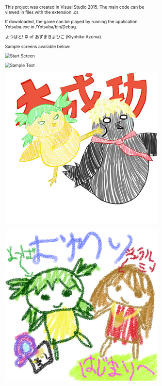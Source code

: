 This project was created in Visual Studio 2015. The main code can be viewed in files with the extension .cs

If downloaded, the game can be played by running the application Yotsuba.exe in /Yotsuba/bin/Debug.

よつばと! © of あずまきよひこ (Kiyohiko Azuma).

Sample screens available below:

![Start Screen](/Yotsuba/Resources/StartScreen1.jpg?raw=true "Start Screen")

![Sample Text](http://i.imgur.com/2AUyM8i.jpg "Sample Text")

![Sample CG](/Yotsuba/Resources/CG3.jpg?raw=true "Sample CG")

![End Screen](/Yotsuba/Resources/EndScreen.png?raw=true "End Screen")
